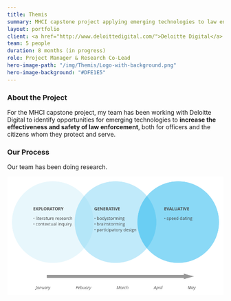 ```yaml
---
title: Themis
summary: MHCI capstone project applying emerging technologies to law enforcement.
layout: portfolio
client: <a href="http://www.deloittedigital.com/">Deloitte Digital</a>
team: 5 people
duration: 8 months (in progress)
role: Project Manager & Research Co-Lead
hero-image-path: "/img/Themis/Logo-with-background.png"
hero-image-background: "#DFE1E5"
---
```


<!--<h3>About the Client</h3>
<p>Deloitte Digital is a globally located digital consulting firm that works with a broad spectrum of clients, including various law enforcement agencies in the Unites States government.</p>-->

<h3>About the Project</h3>
<p>For the MHCI capstone project, my team has been working with Deloitte Digital to identify opportunities for emerging technologies to <b>increase the effectiveness and safety of law enforcement</b>, both for officers and the citizens whom they protect and serve.</p>

<h3>Our Process</h3>
<p>Our team has been doing research.</p>
<img class="portfolio-img" src="../img/Themis/Spring-Research-Process.png">
